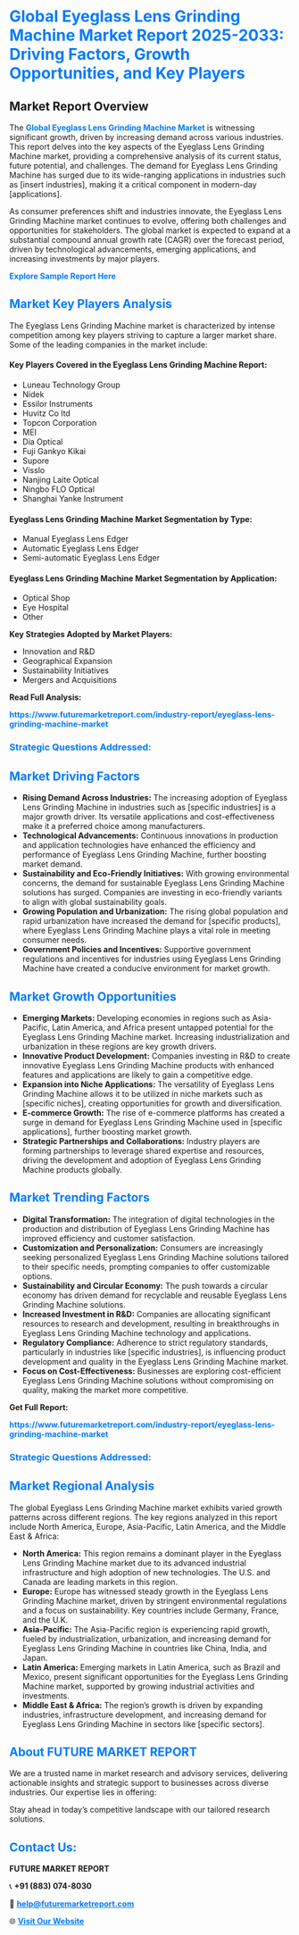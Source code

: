 <h1 style="color: #007BFF;">Global Eyeglass Lens Grinding Machine Market Report 2025-2033: Driving Factors, Growth Opportunities, and Key Players</h1>

<section id="overview">
<h2>Market Report Overview</h2>
<p>The <a href="https://www.futuremarketreport.com/industry-report/eyeglass-lens-grinding-machine-market" style="color: #007BFF; text-decoration: none;"><strong>Global Eyeglass Lens Grinding Machine Market</strong></a> is witnessing significant growth, driven by increasing demand across various industries. This report delves into the key aspects of the Eyeglass Lens Grinding Machine market, providing a comprehensive analysis of its current status, future potential, and challenges. The demand for Eyeglass Lens Grinding Machine has surged due to its wide-ranging applications in industries such as [insert industries], making it a critical component in modern-day [applications].</p>
<p>As consumer preferences shift and industries innovate, the Eyeglass Lens Grinding Machine market continues to evolve, offering both challenges and opportunities for stakeholders. The global market is expected to expand at a substantial compound annual growth rate (CAGR) over the forecast period, driven by technological advancements, emerging applications, and increasing investments by major players.</p>
</section>

<section id="overview">
<p><a href="https://www.futuremarketreport.com/request-sample/reportId=103923" style="color: #007BFF; text-decoration: none;"><strong>Explore Sample Report Here</strong></a></p>
</section>

<section id="key-players">
<h2 style="color: #007BFF;">Market Key Players Analysis</h2>
<p>The Eyeglass Lens Grinding Machine market is characterized by intense competition among key players striving to capture a larger market share. Some of the leading companies in the market include:</p>
<h4>Key Players Covered in the Eyeglass Lens Grinding Machine Report:</h4>
<ul><li>Luneau Technology Group</li><li>Nidek</li><li>Essilor Instruments</li><li>Huvitz Co ltd</li><li>Topcon Corporation</li><li>MEI</li><li>Dia Optical</li><li>Fuji Gankyo Kikai</li><li>Supore</li><li>Visslo</li><li>Nanjing Laite Optical</li><li>Ningbo FLO Optical</li><li>Shanghai Yanke Instrument</li></ul>
<h4>Eyeglass Lens Grinding Machine Market Segmentation by Type:</h4>
<ul><li>Manual Eyeglass Lens Edger</li><li>Automatic Eyeglass Lens Edger</li><li>Semi-automatic Eyeglass Lens Edger</li></ul>

<h4>Eyeglass Lens Grinding Machine Market Segmentation by Application:</h4>
<ul><li>Optical Shop</li><li>Eye Hospital</li><li>Other</li></ul>
<p><strong>Key Strategies Adopted by Market Players:</strong></p>
<ul>
<li>Innovation and R&D</li>
<li>Geographical Expansion</li>
<li>Sustainability Initiatives</li>
<li>Mergers and Acquisitions</li>
</ul>
</section>

<section>
<p><strong>Read Full Analysis: </strong></p><a href="https://www.futuremarketreport.com/industry-report/eyeglass-lens-grinding-machine-market" style="color: #007BFF; text-decoration: none;"><strong>https://www.futuremarketreport.com/industry-report/eyeglass-lens-grinding-machine-market</strong></a>
<h3 style="color: #007BFF;">Strategic Questions Addressed:</h3>
</section>

<section id="driving-factors">
<h2 style="color: #007BFF;">Market Driving Factors</h2>
<ul>
<li><strong>Rising Demand Across Industries:</strong> The increasing adoption of Eyeglass Lens Grinding Machine in industries such as [specific industries] is a major growth driver. Its versatile applications and cost-effectiveness make it a preferred choice among manufacturers.</li>
<li><strong>Technological Advancements:</strong> Continuous innovations in production and application technologies have enhanced the efficiency and performance of Eyeglass Lens Grinding Machine, further boosting market demand.</li>
<li><strong>Sustainability and Eco-Friendly Initiatives:</strong> With growing environmental concerns, the demand for sustainable Eyeglass Lens Grinding Machine solutions has surged. Companies are investing in eco-friendly variants to align with global sustainability goals.</li>
<li><strong>Growing Population and Urbanization:</strong> The rising global population and rapid urbanization have increased the demand for [specific products], where Eyeglass Lens Grinding Machine plays a vital role in meeting consumer needs.</li>
<li><strong>Government Policies and Incentives:</strong> Supportive government regulations and incentives for industries using Eyeglass Lens Grinding Machine have created a conducive environment for market growth.</li>
</ul>
</section>

<section id="growth-opportunities">
<h2 style="color: #007BFF;">Market Growth Opportunities</h2>
<ul>
<li><strong>Emerging Markets:</strong> Developing economies in regions such as Asia-Pacific, Latin America, and Africa present untapped potential for the Eyeglass Lens Grinding Machine market. Increasing industrialization and urbanization in these regions are key growth drivers.</li>
<li><strong>Innovative Product Development:</strong> Companies investing in R&D to create innovative Eyeglass Lens Grinding Machine products with enhanced features and applications are likely to gain a competitive edge.</li>
<li><strong>Expansion into Niche Applications:</strong> The versatility of Eyeglass Lens Grinding Machine allows it to be utilized in niche markets such as [specific niches], creating opportunities for growth and diversification.</li>
<li><strong>E-commerce Growth:</strong> The rise of e-commerce platforms has created a surge in demand for Eyeglass Lens Grinding Machine used in [specific applications], further boosting market growth.</li>
<li><strong>Strategic Partnerships and Collaborations:</strong> Industry players are forming partnerships to leverage shared expertise and resources, driving the development and adoption of Eyeglass Lens Grinding Machine products globally.</li>
</ul>
</section>

<section id="trending-factors">
<h2 style="color: #007BFF;">Market Trending Factors</h2>
<ul>
<li><strong>Digital Transformation:</strong> The integration of digital technologies in the production and distribution of Eyeglass Lens Grinding Machine has improved efficiency and customer satisfaction.</li>
<li><strong>Customization and Personalization:</strong> Consumers are increasingly seeking personalized Eyeglass Lens Grinding Machine solutions tailored to their specific needs, prompting companies to offer customizable options.</li>
<li><strong>Sustainability and Circular Economy:</strong> The push towards a circular economy has driven demand for recyclable and reusable Eyeglass Lens Grinding Machine solutions.</li>
<li><strong>Increased Investment in R&D:</strong> Companies are allocating significant resources to research and development, resulting in breakthroughs in Eyeglass Lens Grinding Machine technology and applications.</li>
<li><strong>Regulatory Compliance:</strong> Adherence to strict regulatory standards, particularly in industries like [specific industries], is influencing product development and quality in the Eyeglass Lens Grinding Machine market.</li>
<li><strong>Focus on Cost-Effectiveness:</strong> Businesses are exploring cost-efficient Eyeglass Lens Grinding Machine solutions without compromising on quality, making the market more competitive.</li>
</ul>
</section>

<section>
<p><strong>Get Full Report: </strong></p><a href="https://www.futuremarketreport.com/industry-report/eyeglass-lens-grinding-machine-market" style="color: #007BFF; text-decoration: none;"><strong>https://www.futuremarketreport.com/industry-report/eyeglass-lens-grinding-machine-market</strong></a>
<h3 style="color: #007BFF;">Strategic Questions Addressed:</h3>
</section>


<section id="regional-analysis">
<h2 style="color: #007BFF;">Market Regional Analysis</h2>
<p>The global Eyeglass Lens Grinding Machine market exhibits varied growth patterns across different regions. The key regions analyzed in this report include North America, Europe, Asia-Pacific, Latin America, and the Middle East & Africa:</p>
<ul>
<li><strong>North America:</strong> This region remains a dominant player in the Eyeglass Lens Grinding Machine market due to its advanced industrial infrastructure and high adoption of new technologies. The U.S. and Canada are leading markets in this region.</li>
<li><strong>Europe:</strong> Europe has witnessed steady growth in the Eyeglass Lens Grinding Machine market, driven by stringent environmental regulations and a focus on sustainability. Key countries include Germany, France, and the U.K.</li>
<li><strong>Asia-Pacific:</strong> The Asia-Pacific region is experiencing rapid growth, fueled by industrialization, urbanization, and increasing demand for Eyeglass Lens Grinding Machine in countries like China, India, and Japan.</li>
<li><strong>Latin America:</strong> Emerging markets in Latin America, such as Brazil and Mexico, present significant opportunities for the Eyeglass Lens Grinding Machine market, supported by growing industrial activities and investments.</li>
<li><strong>Middle East & Africa:</strong> The region’s growth is driven by expanding industries, infrastructure development, and increasing demand for Eyeglass Lens Grinding Machine in sectors like [specific sectors].</li>
</ul>
</section>

<footer>
<h2 style="color: #007BFF;">About FUTURE MARKET REPORT</h2>
<p>We are a trusted name in market research and advisory services, delivering actionable insights and strategic support to businesses across diverse industries. Our expertise lies in offering:</p>

<p>Stay ahead in today’s competitive landscape with our tailored research solutions.</p>

<h2 style="color: #007BFF;">Contact Us:</h2>
<p><strong>FUTURE MARKET REPORT</strong></p>
<p>📞 <strong>+91 (883) 074-8030</strong></p>
<p>📧 <strong><a href="mailto:help@futuremarketreport.com" style="color: #007BFF;">help@futuremarketreport.com</a></strong></p>
<p>🌐 <strong><a href="https://www.futuremarketreport.com/" style="color: #007BFF;">Visit Our Website</a></strong></p>
</footer>